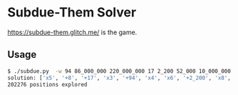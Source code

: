 # Subdue-Them Solver

https://subdue-them.glitch.me/ is the game.

## Usage

```sh
$ ./subdue.py  -w 94 86_000_000 220_000_000 17 2_200 52_000 10_000_000 8 9_700_000 980_000_000
solution: ['x5', '+8', '+17', 'x3', '+94', 'x4', 'x6', '+2_200', 'x8', '+52_000', 'x9', 'x10', '+9_700_000', '+10_000_000', 'x7', '+86_000_000', '+220_000_000', 'x2', '+980_000_000']
202276 positions explored
```
